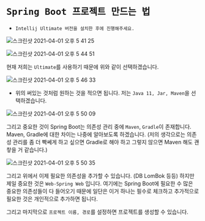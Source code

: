 # `Spring Boot 프로젝트 만드는 법`

- `Intellij Ultimate 버전을 설치한 후에 진행해주세요.`

![스크린샷 2021-04-01 오후 5 41 25](https://user-images.githubusercontent.com/45676906/113267986-e32c7200-9311-11eb-8c5a-f0041ba9946f.png)

![스크린샷 2021-04-01 오후 5 44 51](https://user-images.githubusercontent.com/45676906/113268225-1f5fd280-9312-11eb-8270-8380023e8567.png)

현재 저희는 `Ultimate`를 사용하기 때문에 위와 같이 선택하겠습니다. 

![스크린샷 2021-04-01 오후 5 46 33](https://user-images.githubusercontent.com/45676906/113268929-e70cc400-9312-11eb-94ea-50bc6cc77154.png)

- 위의 써있는 것처럼 원하는 것을 적으면 됩니다. 저는 `Java 11, Jar, Maven`을 선택하겠습니다. 

![스크린샷 2021-04-01 오후 5 50 09](https://user-images.githubusercontent.com/45676906/113269095-158a9f00-9313-11eb-85be-0d2e59645fb6.png)

그리고 중요한 것이 Spring Boot는 의존성 관리 중에 `Maven`, `Gradle`이 존재합니다. Maven, Gradle에 대한 차이는 나중에 알아보도록 하겠습니다. (저의 생각으로는 의존성 관리를 좀 더 빡쎄게 하고 싶으면 Gradle로 해야 하고 그렇지 않으면 Maven 해도 괜챃을 거 같습니다.)

![스크린샷 2021-04-01 오후 5 50 35](https://user-images.githubusercontent.com/45676906/113269375-58e50d80-9313-11eb-8a35-ba9adf3ee21d.png)

그리고 위에서 이제 필요한 의존성을 추가할 수 있습니다. (DB LomBok 등등) 하지만 제일 중요한 것은 `Web-Spring Web` 입니다. 여기에는 Spring Boot에 필요한 수 많은 중요한 의존성들이 다 들어오기 때문에
일단은 이거 하나는 필수로 체크하고 추가적으로 필요한 것은 개인적으로 추가하면 됩니다. 

그리고 마지막으로 `프로젝트 이름, 경로`를 설정하면 프로젝트를 생성할 수 있습니다. 